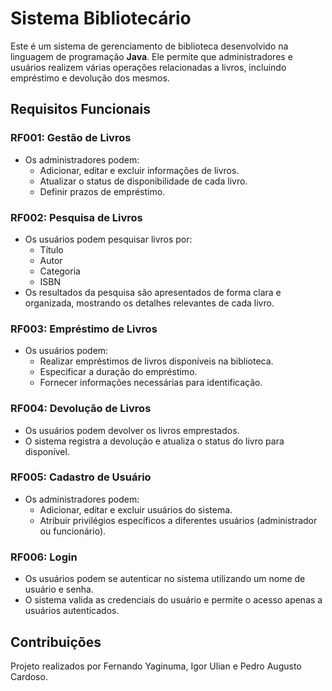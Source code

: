 # Sistema Bibliotecário

Este é um sistema de gerenciamento de biblioteca desenvolvido na linguagem de programação **Java**. 
Ele permite que administradores e usuários realizem várias operações relacionadas a livros, incluindo empréstimo e devolução dos mesmos.

## Requisitos Funcionais

### RF001: Gestão de Livros
- Os administradores podem:
    - Adicionar, editar e excluir informações de livros.
    - Atualizar o status de disponibilidade de cada livro.
    - Definir prazos de empréstimo.

### RF002: Pesquisa de Livros
- Os usuários podem pesquisar livros por:
    - Título
    - Autor
    - Categoria
    - ISBN
- Os resultados da pesquisa são apresentados de forma clara e organizada, mostrando os detalhes relevantes de cada livro.

### RF003: Empréstimo de Livros
- Os usuários podem:
    - Realizar empréstimos de livros disponíveis na biblioteca.
    - Especificar a duração do empréstimo.
    - Fornecer informações necessárias para identificação.

### RF004: Devolução de Livros
- Os usuários podem devolver os livros emprestados.
- O sistema registra a devolução e atualiza o status do livro para disponível.

### RF005: Cadastro de Usuário
- Os administradores podem:
    - Adicionar, editar e excluir usuários do sistema.
    - Atribuir privilégios específicos a diferentes usuários (administrador ou funcionário).

### RF006: Login
- Os usuários podem se autenticar no sistema utilizando um nome de usuário e senha.
- O sistema valida as credenciais do usuário e permite o acesso apenas a usuários autenticados.

## Contribuições
Projeto realizados por Fernando Yaginuma, Igor Ulian e Pedro Augusto Cardoso.

